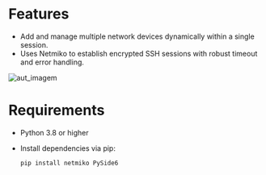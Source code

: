 # Features

- Add and manage multiple network devices dynamically within a single session.
- Uses Netmiko to establish encrypted SSH sessions with robust timeout and error handling.

![aut_imagem](https://github.com/user-attachments/assets/f8d642c9-e386-45b3-a5a4-ffdd330582c6)

# Requirements

- Python 3.8 or higher
- Install dependencies via pip:

      pip install netmiko PySide6
